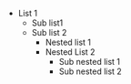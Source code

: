 * List 1
  * Sub list1
  * Sub list 2
    * Nested list 1
    * Nested List 2
      * Sub nested list 1
      * Sub nested list 2

